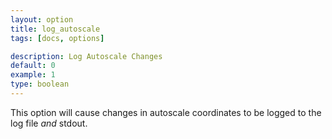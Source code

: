 ```yaml
---
layout: option
title: log_autoscale
tags: [docs, options]

description: Log Autoscale Changes
default: 0
example: 1
type: boolean
---
```


This option will cause changes in autoscale coordinates to be logged to
the log file *and* stdout.
